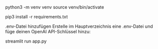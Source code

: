 python3 -m venv venv 
source venv/bin/activate   

pip3 install -r requirements.txt

.env-Datei hinzufügen
Erstelle im Hauptverzeichnis eine .env-Datei und füge deinen OpenAI API-Schlüssel hinzu:

streamlit run app.py
